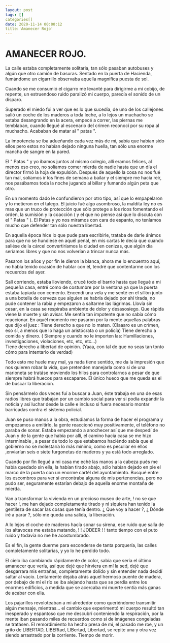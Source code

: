 ```yaml
---
layout: post
tags: []
categories[]
date: 2020-11-14 00:00:12
title:'Amanecer Rojo'
---
```

# AMANECER ROJO.

   La calle estaba completamente solitaria, tan sólo pasaban autobuses y
   algún que otro camión de basuras. Sentado en la puerta de Hacienda,
   fumándome un cigarrillo observaba aquella magnífica puesta de sol.
   
   Cuando se me consumió el cigarro me levanté para dirigirme a mi cobijo,
   de repente, un estruendoso ruido paralizó mi cuerpo, parecía el sonido
   de un disparo.
   
   Superado el miedo fui a ver que es lo que sucedía, de uno de los
   callejones salió un coche de los maderos a toda leche, a lo lejos un
   muchacho se estaba desangrando en la acera, empecé a correr, las
   piernas me temblaban, cuando llegué al escenario del crimen reconocí
   por su ropa al muchacho. Acababan de matar al " patas ".
   
   La impotencia se iba adueñando cada vez más de mí, sabía que habían
   sido ellos pero estos no habían dejado ninguna huella, tan sólo una
   enorme mancha de sangre en la pared.
   
   El " Patas " y yo íbamos juntos al mismo colegio, allí eramos felices,
   al menos eso creo, no solíamos comer mierda de nadie hasta que un día
   el director firmó la hoja de expulsión. Después de aquello la cosa no
   nos fué tan mal, solíamos ir los fines de semana a bailar y el siempre
   me hacía reír, nos pasábamos toda la noche jugando al billar y fumando
   algún peta que otro.
   
   En un momento dado le confundieron por otro tipo, así que lo
   empapelaron y lo metieron en el talego. El juicio fué algo asombroso,
   la maldita ley no es mas que un truco de protección que sólo protege a
   los ricos fomentando el orden, la sumisión y la coacción ( y el que no
   piense así que lo discuta con el " Patas " ). El Patas y yo nos miramos
   con cara de espanto, no teníamos mucho que defender tan sólo nuestra
   libertad.
   
   En aquella época hice lo que pude para escribirle, trataba de darle
   ánimos para que no se hundiese en aquél penal, en mis cartas le decía
   que cuando saliése de la cárcel convertiríamos la ciudad en cenizas,
   que algún día seríamos libres y que no nos volverían a trincar nunca
   más.
   
   Pasaron los años y por fín le dieron la blanca, ahora me lo encuentro
   aquí, no había tenido ocasión de hablar con él, tendré que contentarme
   con los recuerdos del ayer.
   
   Salí corriendo, estaba lloviendo, crucé todo el barrio hasta que llegué
   a mi pequeña casa, entré como de costumbre por la ventana ya que la
   puerta estaba tapiada con cemento. Encendí una vela y me senté en el
   sillón junto a una botella de cerveza que alguien se habría dejado por
   ahí tirada, no pude contener la rabia y empezaron a saltarme las
   lágrimas. Llovía sin cesar, en la casa se respiraba ambiente de dolor y
   desasosiego. Que rápida viene la muerte y sin avisar. Me sentía tan
   impotente que no sabía cómo reaccionar. En aquél momento me pasaron por
   la mente aquellas palabras que díjo el juez : 
   Tiene derecho a que no lo maten. (Claaaro es un crímen, eso sí, a
   menos que lo haga un aristócrata o un policía) 
   Tiene derecho a comida y dinero. ( Siempre y cuando no le importen las: Humillaciones, investigaciones, violaciones, etc, etc, etc...)  
   Tiene derecho a libertad de opinión. (Yaaa, con tal de que no seas tan
   tonto cómo para intentarlo de verdad)
   
   Todo esto me huele muy mal, ya nada tiene sentido, me da la impresión
   que nos quieren robar la vida, que pretenden manejarla como si de una
   marioneta se tratáse moviendo los hilos para controlarnos a pesar de
   que siempre habrá huecos para escaparse. El único hueco que me queda es
   el de buscar la liberación.
   
   Sin pensármelo dos veces fuí a buscar a Juan, éste trabaja en una de
   esas radios libres que trabajan por un cambio social para ver si podía
   expandir la noticia y así luchar desde la calle e incluso si fuera
   necesario montar barricadas contra el sistema policial.
   
   Juan se puso manos a la obra, estudiamos la forma de hacer el programa
   y empezamos a emitirlo, la gente reaccionó muy positivamente, el
   teléfono no paraba de sonar. Estaba empezando a anochecer así que me
   despedí de Juan y de la gente que había por allí, el camino hacia casa
   se me hizo interminable , a pesar de todo lo que estabamos haciéndo
   sabía que el gobierno no se molestaría lo más mínimo, como es peculiar
   en ellos ,enviarían seis o siete furgonetas de maderos y ya está todo
   arreglado.
   
   Cuando por fín llegué a mi casa me eché las manos a la cabeza pués me
   había quedado sin ella, la habían tirado abajo, sólo habían dejado en
   pie el marco de la puerta con un enorme cartél del ayuntamiento.
   Busqué entre los escombros para ver si encontraba alguna de mis
   pertenencias, pero no pudo ser, seguramente estarían debajo de aquella
   enorme montaña de mierda.
   
   Van a transformar la vivienda en un precioso museo de arte, ! no se que
   hacer !, me han dejado completamente tirado y ni siquiera han tenido la
   gentileza de sacar las cosas que tenía dentro. ¿ Que voy a hacer ?, ¿
   Dónde iré a parar ?, sólo me queda una salida, la liberación.
   
   A lo lejos el coche de maderos hacía sonar su sirena, ese ruido que
   salía de los altavoces me estaba matando, ! ! JODEER ! ! tanto tiempo
   con el puto ruido y todavía no me he acostumbrado.
   
   Es el fín, la gente duerme para esconderse de tanta porquería, las
   calles completamente solitarias, y yo lo he perdido todo.
   
   El cielo iba cambiando rápidamente de color, sabía que sería el último
   amanecer que vería, así que dejé que hirviera en mí la sed, dejé que
   desgarrara mis entrañas, completamente dolído y sin entender nada
   decidí saltar al vacío. Lentamente dejaba atrás aquel hermoso puente de
   madera, por debajo de mí el río se iba alejando hasta que se perdía
   entre los enormes edificios, a medida que se acercaba mi muerte sentía
   más ganas de acabar con ella.
   
   Los pajarillos revoloteaban a mi alrededor como queriéndome transmitir
   algún mensaje, mientras... el cambio que experimentó mi cuerpo resultó
   tan inesperado y espantoso que me descubrí conteniendo la respiración,
   por la mente iban pasando miles de recuerdos como si de imágenes
   congeladas se tratásen. El remordimiento ha hecho presa de mí, el
   pasado me roe, y un grito de LIBERTAD, LIBERtad, LIBertad, Libertad, se
   repite una y otra vez siendo arrastrado por la corriente. Tiempo de
   morir.
